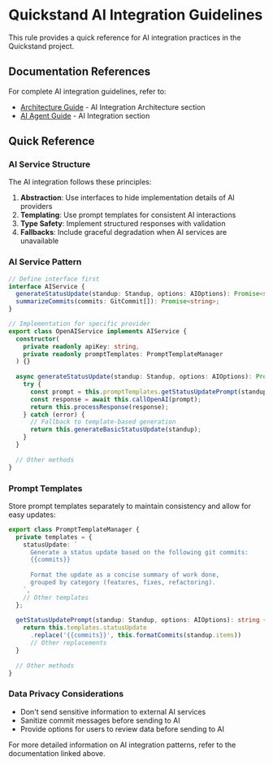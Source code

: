 # Quickstand AI Integration Guidelines

This rule provides a quick reference for AI integration practices in the Quickstand project.

## Documentation References

For complete AI integration guidelines, refer to:
- [Architecture Guide](../../docs/architecture.md) - AI Integration Architecture section
- [AI Agent Guide](../../docs/ai-agent-guide.md) - AI Integration section

## Quick Reference

### AI Service Structure

The AI integration follows these principles:

1. **Abstraction**: Use interfaces to hide implementation details of AI providers
2. **Templating**: Use prompt templates for consistent AI interactions
3. **Type Safety**: Implement structured responses with validation
4. **Fallbacks**: Include graceful degradation when AI services are unavailable

### AI Service Pattern

```typescript
// Define interface first
interface AIService {
  generateStatusUpdate(standup: Standup, options: AIOptions): Promise<string>;
  summarizeCommits(commits: GitCommit[]): Promise<string>;
}

// Implementation for specific provider
export class OpenAIService implements AIService {
  constructor(
    private readonly apiKey: string,
    private readonly promptTemplates: PromptTemplateManager
  ) {}
  
  async generateStatusUpdate(standup: Standup, options: AIOptions): Promise<string> {
    try {
      const prompt = this.promptTemplates.getStatusUpdatePrompt(standup, options);
      const response = await this.callOpenAI(prompt);
      return this.processResponse(response);
    } catch (error) {
      // Fallback to template-based generation
      return this.generateBasicStatusUpdate(standup);
    }
  }
  
  // Other methods
}
```

### Prompt Templates

Store prompt templates separately to maintain consistency and allow for easy updates:

```typescript
export class PromptTemplateManager {
  private templates = {
    statusUpdate: `
      Generate a status update based on the following git commits:
      {{commits}}
      
      Format the update as a concise summary of work done,
      grouped by category (features, fixes, refactoring).
    `,
    // Other templates
  };
  
  getStatusUpdatePrompt(standup: Standup, options: AIOptions): string {
    return this.templates.statusUpdate
      .replace('{{commits}}', this.formatCommits(standup.items))
      // Other replacements
  }
  
  // Other methods
}
```

### Data Privacy Considerations

- Don't send sensitive information to external AI services
- Sanitize commit messages before sending to AI
- Provide options for users to review data before sending to AI

For more detailed information on AI integration patterns, refer to the documentation linked above. 